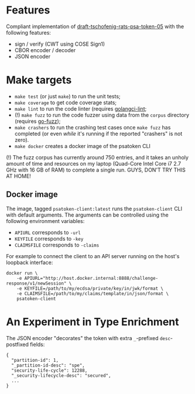 # Features

Compliant implementation of [draft-tschofenig-rats-psa-token-05](https://datatracker.ietf.org/doc/html/draft-tschofenig-rats-psa-token-05) with the following features:

* sign / verify (CWT using COSE Sign1)
* CBOR encoder / decoder
* JSON encoder


# Make targets

* `make test` (or just `make`) to run the unit tests;
* `make coverage` to get code coverage stats;
* `make lint` to run the code linter (requires [golangci-lint](https://golangci-lint.run/usage/install/);
* (!) `make fuzz` to run the code fuzzer using data from the `corpus` directory (requires [go-fuzz](https://github.com/dvyukov/go-fuzz));
* `make crashers` to run the crashing test cases once `make fuzz` has completed (or even _while_ it's running if the reported "crashers" is not zero).
* `make docker` creates a docker image of the psatoken CLI

(!) The fuzz corpus has currently around 750 entries, and it takes an unholy amount of time and resources on my laptop (Quad-Core Intel Core i7 2.7 GHz with 16 GB of RAM) to complete a single run.  GUYS, DON'T TRY THIS AT HOME!

## Docker image

The image, tagged `psatoken-client:latest` runs the `psatoken-client` CLI with default arguments.
The arguments can be controlled using the following environment variables:

* `APIURL` corresponds to `-url`
* `KEYFILE` corresponds to `-key`
* `CLAIMSFILE` corresponds to `-claims`

For example to connect the client to an API server running on the host's loopback interface:

```
docker run \
    -e APIURL="http://host.docker.internal:8888/challenge-response/v1/newSession" \
    -e KEYFILE=/path/to/my/ecdsa/private/key/in/jwk/format \
    -e CLAIMSFILE=/path/to/my/claims/template/in/json/format \
    psatoken-client
```

# An Experiment in Type Enrichment

The JSON encoder "decorates" the token with extra `_`-prefixed `desc`-postfixed fields:
```
{
  "partition-id": 1,
  "_partition-id-desc": "spe",
  "security-life-cycle": 12288,
  "_security-lifecycle-desc": "secured",
  ...
}
```
